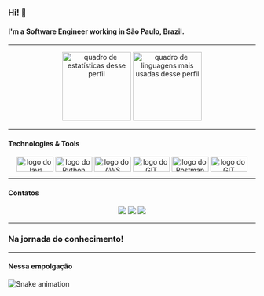 ### Hi! 👋

#### I'm a Software Engineer working in São Paulo, Brazil.
  
---

<div align="center">
  <img alt="quadro de estatísticas desse perfil"  height="140em" src="https://github-readme-stats.vercel.app/api?username=isamelo&show_icons=true&&layout=compact&theme=tokyonight&include_all_commits=true&count_private=true&hide=stars,contribs">
  <img alt="quadro de linguagens mais usadas desse perfil" height="140em" src="https://github-readme-stats.vercel.app/api/top-langs/?username=isamelo&layout=compact&langs_count=7&theme=tokyonight">
</div>
  
---

#### Technologies & Tools 
<div align="center" style="display: inline_block">
  <img align="center" alt="logo do Java" height="30" width="75" src="https://img.shields.io/badge/Java-orange?style=for-the-badge&logo=java">
  <img align="center" alt="logo do Python" height="30" width="75" src="https://img.shields.io/badge/-Python-8fcfd1?style=for-the-badge&logo=Python">
  <img align="center" alt="logo do AWS" height="30" width="75" src="https://img.shields.io/badge/Amazon%20AWS-232F3E?style=for-the-badge&logo=amazon-aws">
  <img align="center" alt="logo do GIT" height="30" width="75" src="https://img.shields.io/badge/-GitLab-FCA121?style=for-the-badge&logo=gitlab">
  <img align="center" alt="logo do Postman" height="30" width="75" src="https://img.shields.io/badge/Postman-black?style=for-the-badge&logo=postman"> 
  <img align="center" alt="logo do GIT" height="30" width="75" src="https://img.shields.io/badge/-Git-%23F05032?style=for-the-badge&logo=git&logoColor=%23ffffff"> 

</div>
  
---


#### Contatos   
<div align="center">  
  <a href="https://www.linkedin.com/in/isabel-melo-80666634/" target="_blank"><img src="https://img.shields.io/badge/-linkedIn-%230077B5?style=for-the-badge&logo=linkedin&logoColor=white" target="_blank"></a>
  <a href="https://medium.com/@isabel_melo" target="_blank"><img src="https://img.shields.io/badge/-medium-%23333?style=for-the-badge&logo=medium&logoColor=white" target="_blank"></a>
  <a href = "mailto:isabel.melo@outlook.com" target="_blank"><img src="https://img.shields.io/badge/-Gmail-%23333?style=for-the-badge&logo=gmail&logoColor=white" target="_blank"></a>
</div>

---

### Na jornada do conhecimento!

---

#### Nessa empolgação 
<div> 
  
  ![Snake animation](https://github.com/isamelo/isamelo/blob/output/github-contribution-grid-snake.svg)
 
</div>
